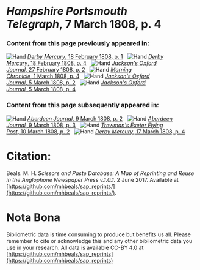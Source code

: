 # *Hampshire Portsmouth Telegraph*, 7 March 1808, p. 4  
  
### Content from this page previously appeared in:  
![Hand](http://scissorsandpaste.net/wp-content/uploads/2017/06/smallhandpointer.png) [*Derby Mercury*, 18 February 1808, p. 1](https://mhbeals.github.io/sap_html/Derby-Mercury/Derby-Mercury-18-February-1808-p-1)  
![Hand](http://scissorsandpaste.net/wp-content/uploads/2017/06/smallhandpointer.png) [*Derby Mercury*, 18 February 1808, p. 4](https://mhbeals.github.io/sap_html/Derby-Mercury/Derby-Mercury-18-February-1808-p-4)  
![Hand](http://scissorsandpaste.net/wp-content/uploads/2017/06/smallhandpointer.png) [*Jackson's Oxford Journal*, 27 February 1808, p. 2](https://mhbeals.github.io/sap_html/Jackson's-Oxford-Journal/Jackson's-Oxford-Journal-27-February-1808-p-2)  
![Hand](http://scissorsandpaste.net/wp-content/uploads/2017/06/smallhandpointer.png) [*Morning Chronicle*, 1 March 1808, p. 4](https://mhbeals.github.io/sap_html/Morning-Chronicle/Morning-Chronicle-1-March-1808-p-4)  
![Hand](http://scissorsandpaste.net/wp-content/uploads/2017/06/smallhandpointer.png) [*Jackson's Oxford Journal*, 5 March 1808, p. 2](https://mhbeals.github.io/sap_html/Jackson's-Oxford-Journal/Jackson's-Oxford-Journal-5-March-1808-p-2)  
![Hand](http://scissorsandpaste.net/wp-content/uploads/2017/06/smallhandpointer.png) [*Jackson's Oxford Journal*, 5 March 1808, p. 4](https://mhbeals.github.io/sap_html/Jackson's-Oxford-Journal/Jackson's-Oxford-Journal-5-March-1808-p-4)  
  
### Content from this page subsequently appeared in:  
![Hand](http://scissorsandpaste.net/wp-content/uploads/2017/06/smallhandpointer.png) [*Aberdeen Journal*, 9 March 1808, p. 2](https://mhbeals.github.io/sap_html/Aberdeen-Journal/Aberdeen-Journal-9-March-1808-p-2)  
![Hand](http://scissorsandpaste.net/wp-content/uploads/2017/06/smallhandpointer.png) [*Aberdeen Journal*, 9 March 1808, p. 3](https://mhbeals.github.io/sap_html/Aberdeen-Journal/Aberdeen-Journal-9-March-1808-p-3)  
![Hand](http://scissorsandpaste.net/wp-content/uploads/2017/06/smallhandpointer.png) [*Trewman's Exeter Flying Post*, 10 March 1808, p. 2](https://mhbeals.github.io/sap_html/Trewman's-Exeter-Flying-Post/Trewman's-Exeter-Flying-Post-10-March-1808-p-2)  
![Hand](http://scissorsandpaste.net/wp-content/uploads/2017/06/smallhandpointer.png) [*Derby Mercury*, 17 March 1808, p. 4](https://mhbeals.github.io/sap_html/Derby-Mercury/Derby-Mercury-17-March-1808-p-4)  


# Citation: 

Beals. M. H. *Scissors and Paste Database: A Map of Reprinting and Reuse in the Anglophone Newspaper Press v.1.0.1.* 2 June 2017. Available at [https://github.com/mhbeals/sap_reprints/](https://github.com/mhbeals/sap_reprints/). 

# Nota Bona

Bibliometric data is time consuming to produce but benefits us all. Please remember to cite or acknowledge this and any other bibliometric data you use in your research. All data is available CC-BY 4.0 at [https://github.com/mhbeals/sap_reprints](https://github.com/mhbeals/sap_reprints)